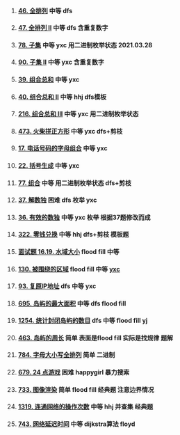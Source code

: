 1.  #### [46. 全排列](https://leetcode-cn.com/problems/permutations/) 中等 dfs

2.  #### [47. 全排列 II](https://leetcode-cn.com/problems/permutations-ii/) 中等 dfs 含重复数字

3.  #### [78. 子集](https://leetcode-cn.com/problems/subsets/) 中等 yxc 用二进制枚举状态 2021.03.28

4.  #### [90. 子集 II](https://leetcode-cn.com/problems/subsets-ii/) 中等 yxc 含重复数字

5.  #### [39. 组合总和](https://leetcode-cn.com/problems/combination-sum/) 中等 yxc

6.  #### [40. 组合总和 II](https://leetcode-cn.com/problems/combination-sum-ii/) 中等 hhj  dfs模板

7.  #### [216. 组合总和 III](https://leetcode-cn.com/problems/combination-sum-iii/) 中等 yxc 用二进制枚举状态

8.  #### [473. 火柴拼正方形](https://leetcode-cn.com/problems/matchsticks-to-square/) 中等 yxc dfs+剪枝

9.  #### [17. 电话号码的字母组合](https://leetcode-cn.com/problems/letter-combinations-of-a-phone-number/) 中等 yxc

10.  #### [22. 括号生成](https://leetcode-cn.com/problems/generate-parentheses/) 中等 yxc

11.  #### [77. 组合](https://leetcode-cn.com/problems/combinations/) 中等 用二进制枚举状态  dfs+剪枝

12.  #### [37. 解数独](https://leetcode-cn.com/problems/sudoku-solver/) 困难 dfs 枚举 yxc

13.  #### [36. 有效的数独](https://leetcode-cn.com/problems/valid-sudoku/) 中等 yxc 枚举 根据37题修改而成

14.  #### [322. 零钱兑换](https://leetcode-cn.com/problems/coin-change/) 中等 hhj dfs+剪枝 模板题

15.  #### [面试题 16.19. 水域大小](https://leetcode-cn.com/problems/pond-sizes-lcci/) flood fill 中等

16.  #### [130. 被围绕的区域](https://leetcode-cn.com/problems/surrounded-regions/) flood fill 中等 [yxc](https://blog.csdn.net/SYaoJun/article/details/100571916)

17.  #### [93. 复原IP地址](https://leetcode-cn.com/problems/restore-ip-addresses/) dfs 中等 yxc

18.  #### [695. 岛屿的最大面积](https://leetcode-cn.com/problems/max-area-of-island/) 中等 dfs flood fill 

19.  #### [1254. 统计封闭岛屿的数目](https://leetcode-cn.com/problems/number-of-closed-islands/) dfs 中等 flood fill yj

20.  #### [463. 岛屿的周长](https://leetcode-cn.com/problems/island-perimeter/) 简单 表面是flood fill 实际是找规律 题解

21.  #### [784. 字母大小写全排列](https://leetcode-cn.com/problems/letter-case-permutation/) 简单 二进制 

22.  #### [679. 24 点游戏](https://leetcode-cn.com/problems/24-game/) 困难 happygirl 暴力搜索

23.  #### [733. 图像渲染](https://leetcode-cn.com/problems/flood-fill/) 简单 flood fill 经典题 注意边界情况

24.  #### [1319. 连通网络的操作次数](https://leetcode-cn.com/problems/number-of-operations-to-make-network-connected/) 中等 hhj 并查集 经典题

25.  #### [743. 网络延迟时间](https://leetcode-cn.com/problems/network-delay-time/) 中等 dijkstra算法 floyd

     